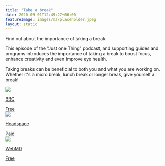 ```yaml
---
title: "Take a break"
date: 2020-09-01T12:49:27+06:00
featureImage: images/ma/placeholder.jpeg
layout: static
---
```


Find out about the importance of taking a break.

This episode of the "Just one Thing" podcast, and supporting guides and programs introduces the importance of taking a break to boost focus, enhance creativity and even improve eye health.

Taking breaks can be beneficial to both you and what you are working on. Whether it's a micro break, lunch break or longer break, give yourself a break!

<a class="ma-link" href="https://www.bbc.co.uk/programmes/m0018p32"><div class="ma-card ma-card-Health"><div class="ma-icon"><img src ="/images/Icon-check - health - opacity.svg"/></div><div class="ma-name"><p>BBC</p></div><div class="ma-paid-text"><span>Free</span></div></div></a><a class="ma-link" href="https://www.headspace.com/meditation/5-minute-meditation"><div class="ma-card ma-card-Health"><div class="ma-icon"><img src ="/images/Icon-pound - health - opacity.svg"/></div><div class="ma-name"><p>Headspace</p></div><div class="ma-paid-text"><span>Paid</span></div></div></a><a class="ma-link" href="https://www.webmd.com/fitness-exercise/video/office-exercises-in-5-minutes"><div class="ma-card ma-card-Health"><div class="ma-icon"><img src ="/images/Icon-check - health - opacity.svg"/></div><div class="ma-name"><p>WebMD</p></div><div class="ma-paid-text"><span>Free</span></div></div></a>  

<br/><br/>






